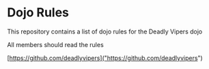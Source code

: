 Dojo Rules
==========

This repository contains a list of dojo rules for the Deadly Vipers dojo

All members should read the rules

[https://github.com/deadlyvipers]("https://github.com/deadlyvipers")
